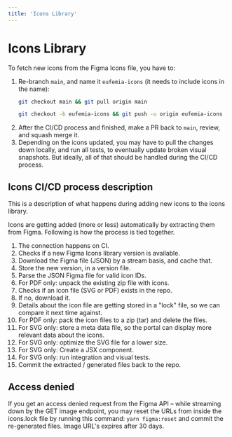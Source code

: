 ```yaml
---
title: 'Icons Library'
---
```


# Icons Library

To fetch new icons from the Figma Icons file, you have to:

1. Re-branch `main`, and name it `eufemia-icons` (it needs to include icons in the name):
   ```bash
   git checkout main && git pull origin main
   ```
   ```bash
   git checkout -b eufemia-icons && git push -u origin eufemia-icons
   ```
1. After the CI/CD process and finished, make a PR back to `main`, review, and squash merge it.
1. Depending on the icons updated, you may have to pull the changes down locally, and run all tests, to eventually update broken visual snapshots. But ideally, all of that should be handled during the CI/CD process.

## Icons CI/CD process description

This is a description of what happens during adding new icons to the icons library.

Icons are getting added (more or less) automatically by extracting them from Figma. Following is how the process is tied together.

1. The connection happens on CI.
1. Checks if a new Figma Icons library version is available.
1. Download the Figma file (JSON) by a stream basis, and cache that.
1. Store the new version, in a version file.
1. Parse the JSON Figma file for valid icon IDs.
1. For PDF only: unpack the existing zip file with icons.
1. Checks if an icon file (SVG or PDF) exists in the repo.
1. If no, download it.
1. Details about the icon file are getting stored in a "lock" file, so we can compare it next time against.
1. For PDF only: pack the icon files to a zip (tar) and delete the files.
1. For SVG only: store a meta data file, so the portal can display more relevant data about the icons.
1. For SVG only: optimize the SVG file for a lower size.
1. For SVG only: Create a JSX component.
1. For SVG only: run integration and visual tests.
1. Commit the extracted / generated files back to the repo.

## Access denied

If you get an access denied request from the Figma API – while streaming down by the GET image endpoint, you may reset the URLs from inside the icons.lock file by running this command: `yarn figma:reset` and commit the re-generated files. Image URL's expires after 30 days.